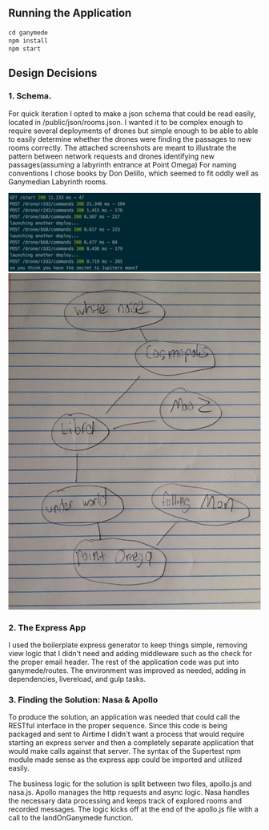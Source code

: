 ## Running the Application
    cd ganymede
    npm install
    npm start

## Design Decisions

### 1. Schema.

For quick iteration I opted to make a json schema that could be read easily, located in /public/json/rooms.json. I wanted it to be complex enough to require several deployments of drones but simple enough to be able to able to easily determine whether the drones were finding the passages to new rooms correctly. The attached screenshots are meant to illustrate the pattern between network requests and drones identifying new passages(assuming a labyrinth entrance at Point Omega) For naming conventions I chose books by Don Delillo, which seemed to fit oddly well as Ganymedian Labyrinth rooms.

![network requests](/public/images/networkRequests.png)
![network requests](/public/images/sketchedSchema.jpg)


### 2. The Express App
I used the boilerplate express generator to keep things simple, removing view logic that I didn't need and adding middleware such as the check for the proper email header. The rest of the application code was put into ganymede/routes. The environment was improved as needed, adding in dependencies, livereload, and gulp tasks.

### 3. Finding the Solution: Nasa & Apollo

To produce the solution, an application was needed that could call the RESTful interface in the proper sequence.
Since this code is being packaged and sent to Airtime I didn't want a process that would require starting an express server and then a completely separate application that would make calls against that server. The syntax of the Supertest npm module made sense as the express app could be imported and utilized easily.

The business logic for the solution is split between two files, apollo.js and nasa.js. Apollo manages the http requests and async logic. Nasa handles the necessary data processing and keeps track of explored rooms and recorded messages. The logic kicks off at the end of the apollo.js file with a call to the landOnGanymede function.

